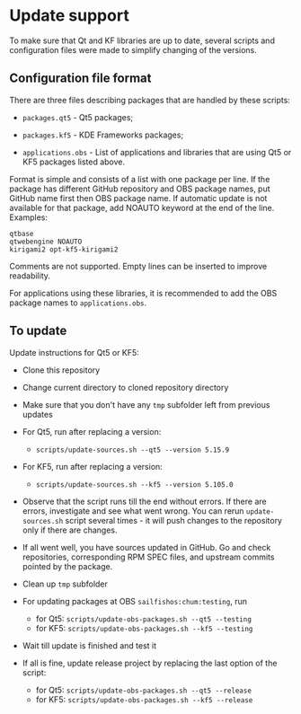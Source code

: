 # Update support

To make sure that Qt and KF libraries are up to date, several scripts
and configuration files were made to simplify changing of the
versions.

## Configuration file format

There are three files describing packages that are handled by these
scripts:

- `packages.qt5` - Qt5 packages;

- `packages.kf5` - KDE Frameworks packages;

- `applications.obs` - List of applications and libraries that are
  using Qt5 or KF5 packages listed above.

Format is simple and consists of a list with one package per line. If
the package has different GitHub repository and OBS package names, put GitHub
name first then OBS package name. If automatic update is not available
for that package, add NOAUTO keyword at the end of the line. Examples:

```
qtbase
qtwebengine NOAUTO
kirigami2 opt-kf5-kirigami2
```

Comments are not supported. Empty lines can be inserted to improve
readability.

For applications using these libraries, it is recommended to add the
OBS package names to `applications.obs`.


## To update

Update instructions for Qt5 or KF5:

- Clone this repository

- Change current directory to cloned repository directory

- Make sure that you don't have any `tmp` subfolder left from previous
  updates

- For Qt5, run after replacing a version:
  - `scripts/update-sources.sh --qt5 --version 5.15.9`

- For KF5, run after replacing a version:
  - `scripts/update-sources.sh --kf5 --version 5.105.0`

- Observe that the script runs till the end without errors. If there
  are errors, investigate and see what went wrong. You can rerun
  `update-sources.sh` script several times - it will push changes to
  the repository only if there are changes.

- If all went well, you have sources updated in GitHub. Go and check
  repositories, corresponding RPM SPEC files, and upstream commits
  pointed by the package.

- Clean up `tmp` subfolder

- For updating packages at OBS `sailfishos:chum:testing`, run
  - for Qt5: `scripts/update-obs-packages.sh --qt5 --testing`
  - for KF5: `scripts/update-obs-packages.sh --kf5 --testing`

- Wait till update is finished and test it

- If all is fine, update release project by replacing the last option
  of the script:
  - for Qt5: `scripts/update-obs-packages.sh --qt5 --release`
  - for KF5: `scripts/update-obs-packages.sh --kf5 --release`


